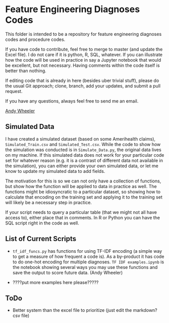# Feature Engineering Diagnoses Codes

This folder is intended to be a repository for feature engineering diagnoses codes and procedure codes. 

If you have code to contribute, feel free to merge to master (and update the Excel file). I do not care if it is python, R, SQL, whatever. If you can illustrate how the code will be used in practice in say a Jupyter notebook that would be excellent, but not necessary. Having comments within the code itself is better than nothing.

If editing code that is already in here (besides uber trivial stuff), please do the usual Git approach; clone, branch, add your updates, and submit a pull request.

If you have any questions, always feel free to send me an email.

[Andy Wheeler](mailto:andrew.wheeler@hms.com)

## Simulated Data

I have created a simulated dataset (based on some Amerihealth claims), `Simulated_Train.csv` and `Simulated_Test.csv`. While the code to show how the simulation was conducted is in `Simulate_Data.py`, the original data lives on my machine. If this simulated data does not work for your particular code set for whatever reason (e.g. it is a contrast of different data not available in the simulation), you can either provide your own simulated data, or let me know to update my simulated data to add fields. 

The motivation for this is so we can not only have a collection of functions, but show how the function will be applied to data in practice as well. The functions might be idiosyncratic to a particular dataset, so showing how to calculate that encoding on the training set and applying it to the training set will likely be a necessary step in practice.

If your script needs to query a particular table (that we might not all have access to), either place that in comments. In R or Python you can have the SQL script right in the code as well.

## List of Current Scripts

  - `tf_idf_funcs.py` has functions for using TF-IDF encoding (a simple way to get a measure of how frequent a code is). As a by-product it has code to do one-hot encoding for multiple diagnoses. `TF IDF examples.ipynb` is the notebook showing several ways you may use these functions and save the output to score future data. (Andy Wheeler)

  - ????put more examples here please?????

## ToDo

 - Better system than the excel file to prioritize (just edit the markdown? csv file)
